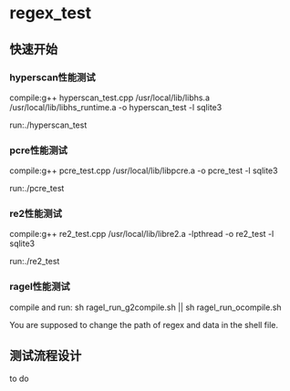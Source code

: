 # regex_test
## 快速开始
### hyperscan性能测试
compile:g++ hyperscan_test.cpp /usr/local/lib/libhs.a /usr/local/lib/libhs_runtime.a -o hyperscan_test -l sqlite3

run:./hyperscan_test <regexPath> <dataPath>

### pcre性能测试
compile:g++ pcre_test.cpp /usr/local/lib/libpcre.a -o pcre_test -l sqlite3

run:./pcre_test <regexPath> <dataPath>

### re2性能测试
compile:g++ re2_test.cpp /usr/local/lib/libre2.a -lpthread -o re2_test -l sqlite3

run:./re2_test <regexPath> <dataPath>

### ragel性能测试
compile and run: sh ragel_run_g2compile.sh  ||  sh ragel_run_ocompile.sh

You are supposed to change the path of regex and data in the shell file.

## 测试流程设计
to do

